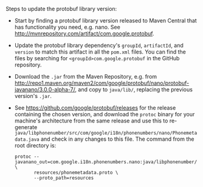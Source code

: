 Steps to update the protobuf library version:

- Start by finding a protobuf library version released to Maven Central that has functionality you
  need, e.g. nano. See http://mvnrepository.com/artifact/com.google.protobuf.
- Update the protobuf library dependency's `groupId`, `artifactId`, and `version` to match this
  artifact in all the `pom.xml` files. You can find the files by searching for
  `<groupId>com.google.protobuf` in the GitHub repository.
- Download the `.jar` from the Maven Repository,
  e.g. from http://repo1.maven.org/maven2/com/google/protobuf/nano/protobuf-javanano/3.0.0-alpha-7/,
  and copy to `java/lib/`, replacing the previous version's `.jar`.
- See https://github.com/google/protobuf/releases for the release containing the chosen version, and
  download the `protoc` binary for your machine's architecture from the same release and use this to
  re-generate `java/libphonenumber/src/com/google/i18n/phonenumbers/nano/Phonemetadata.java` and
  check in any changes to this file. The command from the root directory is:

  ```
  protoc --javanano_out=com.google.i18n.phonenumbers.nano:java/libphonenumber/src \
         resources/phonemetadata.proto \
         --proto_path=resources
  ```
